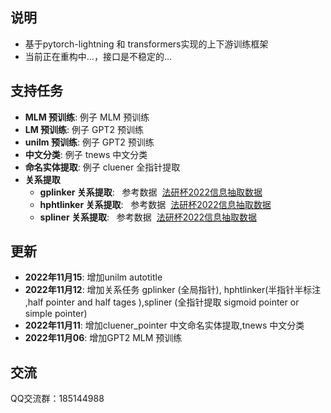 
## 说明
- 基于pytorch-lightning 和 transformers实现的上下游训练框架
- 当前正在重构中...，接口是不稳定的...

## 支持任务
- <strong>MLM 预训练</strong>: 例子 MLM 预训练
- <strong>LM 预训练</strong>: 例子 GPT2 预训练
- <strong>unilm 预训练</strong>: 例子 GPT2 预训练
- <strong>中文分类</strong>: 例子 tnews 中文分类
- <strong>命名实体提取</strong>: 例子 cluener 全指针提取
- <strong>关系提取</strong>
  - <strong>gplinker 关系提取</strong>: &nbsp;&nbsp;参考数据&nbsp;&nbsp;[法研杯2022信息抽取数据](https://github.com/ssbuild/cail2022-info-extract)
  - <strong>hphtlinker 关系提取</strong>: &nbsp;&nbsp;参考数据&nbsp;&nbsp;[法研杯2022信息抽取数据](https://github.com/ssbuild/cail2022-info-extract)
  - <strong>spliner 关系提取</strong>: &nbsp;&nbsp;参考数据&nbsp;&nbsp;[法研杯2022信息抽取数据](https://github.com/ssbuild/cail2022-info-extract)

## 更新
- <strong>2022年11月15</strong>: 增加unilm autotitle
- <strong>2022年11月12</strong>: 增加关系任务 gplinker (全局指针), hphtlinker(半指针半标注 ,half pointer and half tages ),spliner (全指针提取 sigmoid pointer or simple pointer)
- <strong>2022年11月11</strong>: 增加cluener_pointer 中文命名实体提取,tnews 中文分类
- <strong>2022年11月06</strong>: 增加GPT2 MLM 预训练



## 交流
QQ交流群：185144988
